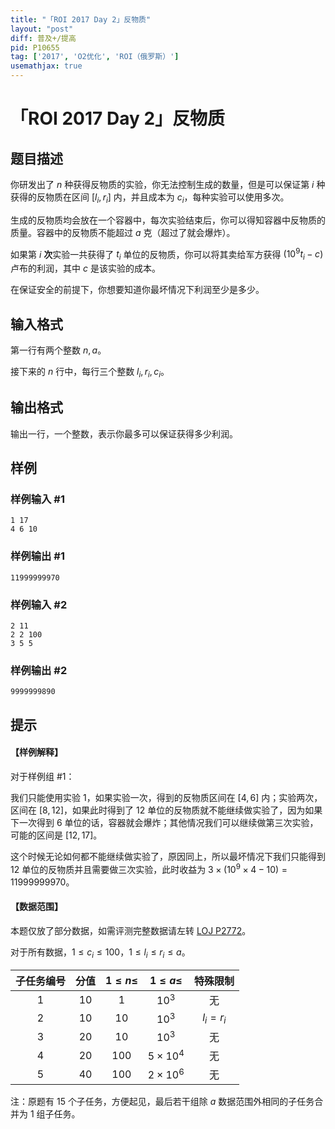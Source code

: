 ```yaml
---
title: "「ROI 2017 Day 2」反物质"
layout: "post"
diff: 普及+/提高
pid: P10655
tag: ['2017', 'O2优化', 'ROI（俄罗斯）']
usemathjax: true
---
```


# 「ROI 2017 Day 2」反物质
## 题目描述

你研发出了 $n$ 种获得反物质的实验，你无法控制生成的数量，但是可以保证第 $i$ 种获得的反物质在区间 $[l_i,r_i]$ 内，并且成本为 $c_i$，每种实验可以使用多次。

生成的反物质均会放在一个容器中，每次实验结束后，你可以得知容器中反物质的质量。容器中的反物质不能超过 $a$ 克（超过了就会爆炸）。

如果第 $i$ **次**实验一共获得了 $t_i$ 单位的反物质，你可以将其卖给军方获得 $(10^9t_i-c)$ 卢布的利润，其中 $c$ 是该实验的成本。

在保证安全的前提下，你想要知道你最坏情况下利润至少是多少。
## 输入格式

第一行有两个整数 $n,a$。

接下来的 $n$ 行中，每行三个整数 $l_i,r_i,c_i$。
## 输出格式

输出一行，一个整数，表示你最多可以保证获得多少利润。
## 样例

### 样例输入 #1
```
1 17
4 6 10
```
### 样例输出 #1
```
11999999970
```
### 样例输入 #2
```
2 11
2 2 100
3 5 5
```
### 样例输出 #2
```
9999999890
```
## 提示

#### 【样例解释】

对于样例组 #1：

我们只能使用实验 $1$，如果实验一次，得到的反物质区间在 $[4,6]$ 内；实验两次，区间在 $[8,12]$，如果此时得到了 $12$ 单位的反物质就不能继续做实验了，因为如果下一次得到 $6$ 单位的话，容器就会爆炸；其他情况我们可以继续做第三次实验，可能的区间是 $[12,17]$。

这个时候无论如何都不能继续做实验了，原因同上，所以最坏情况下我们只能得到 $12$ 单位的反物质并且需要做三次实验，此时收益为 $3 \times (10^9 \times 4-10)=11999999970$。

#### 【数据范围】

本题仅放了部分数据，如需评测完整数据请左转 [LOJ P2772](https://loj.ac/p/2772)。

对于所有数据，$1 \le c_i \le 100$，$1 \le l_i \le r_i \le a$。

| 子任务编号 | 分值 | $1 \le n \le$ | $1 \le a \le$ | 特殊限制 |
| :----------: | :----------: | :----------: | :----------: | :----------: |
| $1$ | $10$ | $1$ | $10^3$ | 无 |
| $2$ | $10$ | $10$ | $10^3$ | $l_i=r_i$ |
| $3$ | $20$ | $10$ | $10^3$ | 无 |
| $4$ | $20$ | $100$ | $5 \times 10^4$ | 无 |
| $5$ | $40$ | $100$ | $2 \times 10^6$ | 无 |

注：原题有 $15$ 个子任务，方便起见，最后若干组除 $a$ 数据范围外相同的子任务合并为 $1$ 组子任务。

